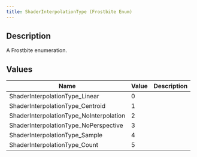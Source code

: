 ```yaml
---
title: ShaderInterpolationType (Frostbite Enum)
---
```

## Description

A Frostbite enumeration.

## Values

| Name                                     | Value | Description |
| ---------------------------------------- | ----- | ----------- |
| ShaderInterpolationType\_Linear          | 0     |             |
| ShaderInterpolationType\_Centroid        | 1     |             |
| ShaderInterpolationType\_NoInterpolation | 2     |             |
| ShaderInterpolationType\_NoPerspective   | 3     |             |
| ShaderInterpolationType\_Sample          | 4     |             |
| ShaderInterpolationType\_Count           | 5     |             |
